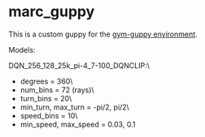 # marc_guppy

This is a custom guppy for the [gym-guppy environment](https://git.imp.fu-berlin.de/bioroboticslab/robofish/gym-guppy/-/tree/master/).

Models:

DQN_256_128_25k_pi-4_7-100_DQNCLIP:\
  * degrees = 360\
  * num_bins = 72 (rays)\
  * turn_bins = 20\
  * min_turn, max_turn = -pi/2, pi/2\
  * speed_bins = 10\
  * min_speed, max_speed = 0.03, 0.1
  
